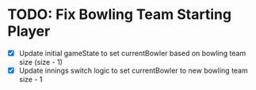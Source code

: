 # TODO: Fix Bowling Team Starting Player

- [x] Update initial gameState to set currentBowler based on bowling team size (size - 1)
- [x] Update innings switch logic to set currentBowler to new bowling team size - 1
